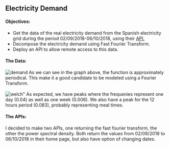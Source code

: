<h2>Electricity Demand</h2>
<h4>Objectives:</h4>
<ul>
<li>Get the data of the real electricity demand from the Spanish electricity grid during the period 02/09/2018-06/10/2018, 
using their <a href="https://api.esios.ree.es/" target="_blank">API.</a></li>
<li>Decompose the electricity demand using Fast Fourier Transform.</li>
<li>Deploy an API to allow remote access to this data.</li>
</ul>
<h4>The Data:</h4>
<img src="https://user-images.githubusercontent.com/112963325/224485993-f26c4844-798a-4f19-ba08-782447d98e4e.png" alt=demand>
As we can see in the graph above, the function is approximately periodical. This make it a good candidate to be modeled using a Fourier Transform. <br><br>
<img src="https://user-images.githubusercontent.com/112963325/224485997-22352f5c-836b-416d-89e3-637ed0e8bd0e.png" alt=welch">
As expected, we have peaks where the frequenies represent one day (0.04) as well as one week (0.006). We also have a peak for the 12 hours period (0.083), probably representing meal times.
<br>
<h4>The APIs:</h4>
I decided to make two APIs, one returning the fast fourier transform, the other the power spectral density. Both return the values from 02/09/2018 to 06/10/2018 in their home page, but also have option of changing dates. 


